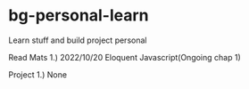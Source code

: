 # bg-personal-learn
Learn stuff and build project personal

Read Mats
1.) 2022/10/20 Eloquent Javascript(Ongoing chap 1)

Project 
1.) None
